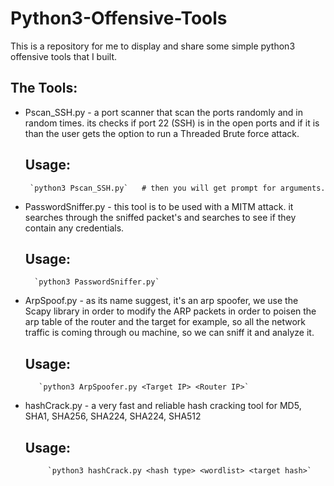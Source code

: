 # Python3-Offensive-Tools
This is a repository for me to display and share some simple python3 offensive tools that I built.

## The Tools:
  
  * Pscan_SSH.py - a port scanner that scan the ports randomly and in random times.
                   its checks if port 22 (SSH) is in the open ports and if it is than
                   the user gets the option to run a Threaded Brute force attack.
       ## Usage:  
       
         `python3 Pscan_SSH.py`   # then you will get prompt for arguments.
                 
   
  * PasswordSniffer.py - this tool is to be used with a MITM attack. 
                         it searches through the sniffed packet's and
                         searches to see if they contain any credentials.
       ## Usage:  
       
          `python3 PasswordSniffer.py`                  
  
  
  * ArpSpoof.py - as its name suggest, it's an arp spoofer, we use the Scapy library in order to modify
                  the ARP packets in order to poisen the arp table of the router and the target for example,
                  so all the network traffic is coming through ou machine, so we can sniff it and analyze it.
       ## Usage:  
     
           `python3 ArpSpoofer.py <Target IP> <Router IP>`
                  
 
 * hashCrack.py - a very fast and reliable hash cracking tool for MD5, SHA1, SHA256, SHA224, SHA224, SHA512
        
      ## Usage:  
       
            `python3 hashCrack.py <hash type> <wordlist> <target hash>`
